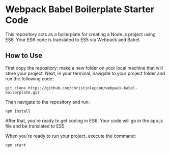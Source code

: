 # Webpack Babel Boilerplate Starter Code

This repository acts as a boilerplate for creating a Node.js project using ES6. Your ES6 code is translated to ES5 via Webpack and Babel.

## How to Use

First copy the repository: make a new folder on your local machine that will store your project. Next, in your terminal, navigate to your project folder and run the following code:

`git clone https://github.com/christinlepson/webpack-babel-boilerplate.git .`

Then navigate to the repository and run:

`npm install`

After that, you're ready to get coding in ES6. Your code will go in the app.js file and be translated to ES5.

When you're ready to run your project, execute the command:

`npm start`